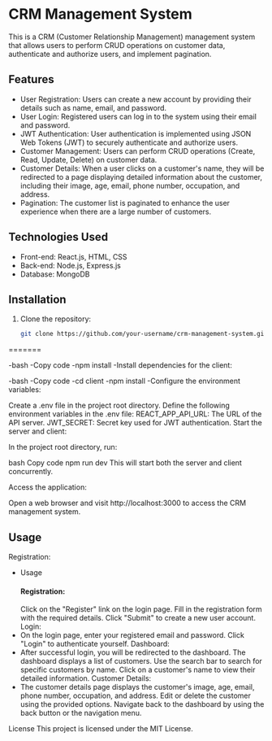 # CRM Management System

This is a CRM (Customer Relationship Management) management system that allows users to perform CRUD operations on customer data, authenticate and authorize users, and implement pagination.

## Features

- User Registration: Users can create a new account by providing their details such as name, email, and password.
- User Login: Registered users can log in to the system using their email and password.
- JWT Authentication: User authentication is implemented using JSON Web Tokens (JWT) to securely authenticate and authorize users.
- Customer Management: Users can perform CRUD operations (Create, Read, Update, Delete) on customer data.
- Customer Details: When a user clicks on a customer's name, they will be redirected to a page displaying detailed information about the customer, including their image, age, email, phone number, occupation, and address.
- Pagination: The customer list is paginated to enhance the user experience when there are a large number of customers.

## Technologies Used

- Front-end: React.js, HTML, CSS
- Back-end: Node.js, Express.js
- Database: MongoDB

## Installation

1. Clone the repository:

   ```bash
   git clone https://github.com/your-username/crm-management-system.git
   ```
=======


-bash
-Copy code
-npm install
-Install dependencies for the client:

-bash
-Copy code
-cd client
-npm install
-Configure the environment variables:

Create a .env file in the project root directory.
Define the following environment variables in the .env file:
REACT_APP_API_URL: The URL of the API server.
JWT_SECRET: Secret key used for JWT authentication.
Start the server and client:

In the project root directory, run:

bash
Copy code
npm run dev
This will start both the server and client concurrently.

Access the application:

Open a web browser and visit http://localhost:3000 to access the CRM management system.

## Usage

Registration:

<ul>
<li>
Usage
<h4>Registration:</h4>
Click on the "Register" link on the login page.
Fill in the registration form with the required details.
Click "Submit" to create a new user account.
Login:</li>

<li>On the login page, enter your registered email and password.
Click "Login" to authenticate yourself.
Dashboard:</li>

<li>After successful login, you will be redirected to the dashboard.
The dashboard displays a list of customers.
Use the search bar to search for specific customers by name.
Click on a customer's name to view their detailed information.
Customer Details:</li>

<li>The customer details page displays the customer's image, age, email, phone number, occupation, and address.
Edit or delete the customer using the provided options.
Navigate back to the dashboard by using the back button or the navigation menu.</li>
</ul>
License
This project is licensed under the MIT License.
